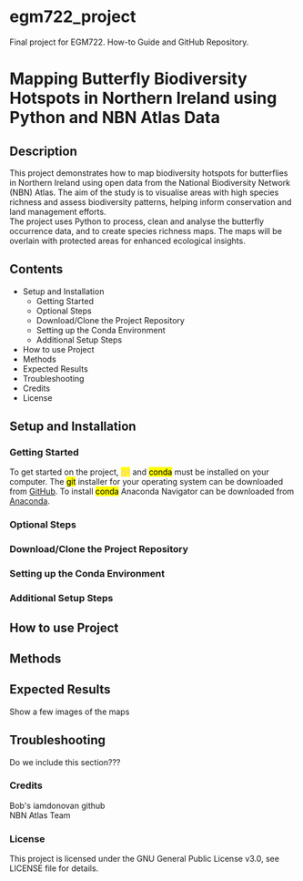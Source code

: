 # egm722_project
 Final project for EGM722. How-to Guide and GitHub Repository.
# Mapping Butterfly Biodiversity Hotspots in Northern Ireland using Python and NBN Atlas Data

## Description
This project demonstrates how to map biodiversity hotspots for butterflies in Northern Ireland using open data from the National Biodiversity Network (NBN) Atlas. The aim of the study is to visualise areas with high species richness and assess biodiversity patterns, helping inform conservation and land management efforts.\
The project uses Python to process, clean and analyse the butterfly occurrence data, and to create species richness maps. The maps will be overlain with protected areas for enhanced ecological insights. 

## Contents
- Setup and Installation
  - Getting Started
  - Optional Steps
  - Download/Clone the Project Repository
  - Setting up the Conda Environment
  - Additional Setup Steps
- How to use Project
- Methods
- Expected Results
- Troubleshooting
- Credits
- License


## Setup and Installation
### Getting Started
To get started on the project, <mark style='color: pink'>git</mark> and <mark>conda</mark> must be installed on your computer. The <mark>git</mark> installer for your operating system can be downloaded from [GitHub](https://git-scm.com/downloads).
To install <mark>conda</mark> Anaconda Navigator can be downloaded from [Anaconda](https://www.anaconda.com/download/success). 

### Optional Steps


### Download/Clone the Project Repository

### Setting up the Conda Environment

### Additional Setup Steps

## How to use Project

## Methods

## Expected Results
Show a few images of the maps

## Troubleshooting
Do we include this section???


### Credits
Bob's iamdonovan github\
NBN Atlas Team

### License
This project is licensed under the GNU General Public License v3.0, see LICENSE file for details.
